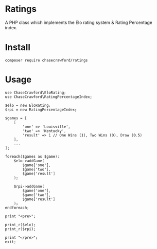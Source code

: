 # Ratings

A PHP class which implements the Elo rating system & Rating Percentage index.

# Install

```
composer require chasecrawford/ratings
```

# Usage

```
use ChaseCrawford\EloRating;
use ChaseCrawford\RatingPercentageIndex;

$elo = new EloRating;
$rpi = new RatingPercentageIndex;

$games = [
    [
        'one' => 'Louisville',
        'two' => 'Kentucky',
        'result' => 1 // One Wins (1), Two Wins (0), Draw (0.5)
    ],
    ...
];

foreach($games as $game):
    $elo->addGame(
        $game['one'], 
        $game['two'], 
        $game['result']
    );

    $rpi->addGame(
        $game['one'], 
        $game['two'], 
        $game['result']
    );
endforeach;

print "<pre>";

print_r($elo);
print_r($rpi);

print "</pre>";
exit;
```
